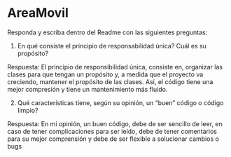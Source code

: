 # AreaMovil

Responda y escriba dentro del Readme con las siguientes preguntas:

1. En qué consiste el principio de responsabilidad única? Cuál es su propósito?

Respuesta: El principio de responsibilidad única, consiste en, organizar las clases para que tengan un propósito y, a medida que el proyecto va creciendo, mantener el propósito de las clases. Así, el código tiene una mejor compresión y tiene un mantenimiento más fluido.

2. Qué características tiene, según su opinión, un “buen” código o código limpio?

Respuesta: En mi opinión, un buen código, debe de ser sencillo de leer, en caso de tener complicaciones para ser leído, debe de tener comentarios para su mejor comprensión y debe de ser flexible a solucionar cambios o bugs
